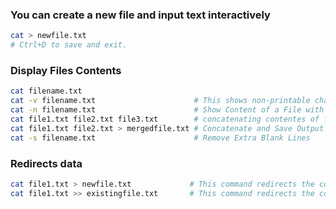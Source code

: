 ### You can create a new file and input text interactively
```bash
cat > newfile.txt
# Ctrl+D to save and exit.
```
### Display Files Contents 
```bash
cat filename.txt
cat -v filename.txt                      # This shows non-printable characters, such as control characters
cat -n filename.txt                      # Show Content of a File with Line Numbers
cat file1.txt file2.txt file3.txt        # concatenating contentes of files
cat file1.txt file2.txt > mergedfile.txt # Concatenate and Save Output into a New File
cat -s filename.txt                      # Remove Extra Blank Lines

```
### Redirects data

```bash
cat file1.txt > newfile.txt             # This command redirects the contents of file1.txt into newfile.txt. If newfile.txt exists, it will be overwritten.
cat file1.txt >> existingfile.txt       # This command redirects the contents of file1.txt  or Append to an existing file but does not overrite
```

